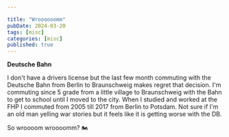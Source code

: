 ```yaml
---

title: "Wroooooomm"
pubDate: 2024-03-20
tags: [misc]
categories: [misc]
published: true
---
```


**Deutsche Bahn**

I don't have a drivers license but the last few month commuting with the Deutsche Bahn from Berlin to Braunschweig makes regret that decision.
I'm commuting since 5 grade from a little village to Braunschweig with the Bahn to get to school until I moved to the city. When I studied and worked at the FHP I commuted from 2005 till 2017 from Berlin to Potsdam.
Not sure if I'm an old man yelling war stories but it feels like it is getting worse with the DB.

So wroooom wroooomm? 🏍️
